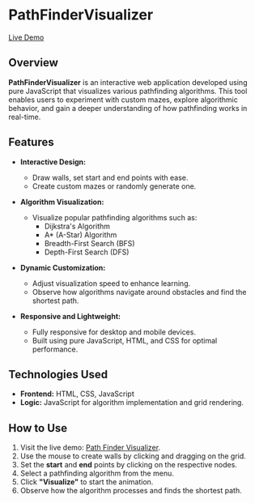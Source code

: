 # PathFinderVisualizer  
[Live Demo](https://route-reveal.vercel.app/)  

## Overview  
**PathFinderVisualizer** is an interactive web application developed using pure JavaScript that visualizes various pathfinding algorithms. This tool enables users to experiment with custom mazes, explore algorithmic behavior, and gain a deeper understanding of how pathfinding works in real-time.  

## Features  
- **Interactive Design:**  
  - Draw walls, set start and end points with ease.  
  - Create custom mazes or randomly generate one.  

- **Algorithm Visualization:**  
  - Visualize popular pathfinding algorithms such as:  
    - Dijkstra's Algorithm  
    - A* (A-Star) Algorithm  
    - Breadth-First Search (BFS)  
    - Depth-First Search (DFS)  

- **Dynamic Customization:**  
  - Adjust visualization speed to enhance learning.  
  - Observe how algorithms navigate around obstacles and find the shortest path.  

- **Responsive and Lightweight:**  
  - Fully responsive for desktop and mobile devices.  
  - Built using pure JavaScript, HTML, and CSS for optimal performance.  

## Technologies Used  
- **Frontend:** HTML, CSS, JavaScript  
- **Logic:** JavaScript for algorithm implementation and grid rendering.  

## How to Use  
1. Visit the live demo: [Path Finder Visualizer](https://route-reveal.vercel.app/).  
2. Use the mouse to create walls by clicking and dragging on the grid.  
3. Set the **start** and **end** points by clicking on the respective nodes.  
4. Select a pathfinding algorithm from the menu.  
5. Click **"Visualize"** to start the animation.  
6. Observe how the algorithm processes and finds the shortest path.  
